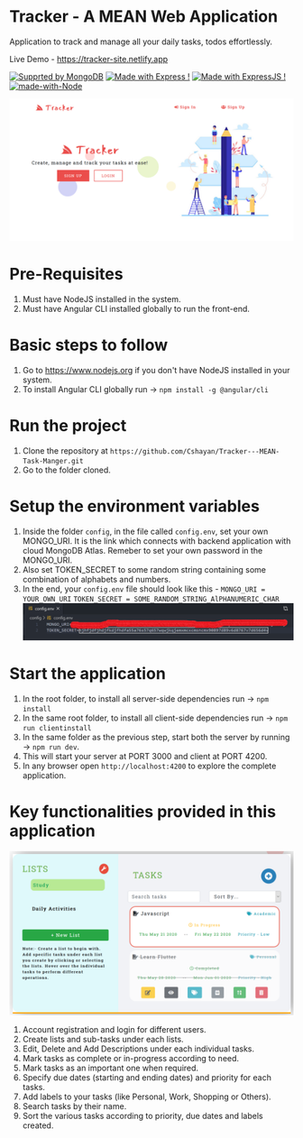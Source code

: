 # Tracker - A MEAN Web Application

Application to track and manage all your daily tasks, todos effortlessly.

Live Demo - https://tracker-site.netlify.app

[![Supprted by MongoDB](https://img.shields.io/badge/MongoDB-1f425f.svg)](https://www.latex-project.org/)
[![Made with Express !](https://img.shields.io/badge/Express-1abc9c.svg)](https://GitHub.com/Naereen/ama)
[![Made with ExpressJS !](https://img.shields.io/badge/Angular-1abc9c.svg)](https://GitHub.com/Naereen/ama)
[![made-with-Node](https://img.shields.io/badge/NodeJS-1f425f.svg)](https://www.latex-project.org/)

![Alt text](client/src/assets/img/ss1.png "Home UI")

# Pre-Requisites

1.  Must have NodeJS installed in the system.
2.  Must have Angular CLI installed globally to run the front-end.

# Basic steps to follow

1.  Go to https://www.nodejs.org if you don't have NodeJS installed in your system.
2.  To install Angular CLI globally run -> `npm install -g @angular/cli`

# Run the project

1. Clone the repository at `https://github.com/Cshayan/Tracker---MEAN-Task-Manger.git`
2. Go to the folder cloned.

# Setup the environment variables

1. Inside the folder `config`, in the file called `config.env`, set your own MONGO_URI. It is the link which connects with backend application with cloud MongoDB Atlas. Remeber to set your own password in the MONGO_URI.
2. Also set TOKEN_SECRET to some random string containing some combination of alphabets and numbers.
3. In the end, your `config.env` file should look like this -
   `MONGO_URI = YOUR_OWN_URI`
   `TOKEN_SECRET = SOME_RANDOM_STRING_AlPHANUMERIC_CHAR`
   ![Alt text](client/src/assets/img/ss3.png "config.env")

# Start the application

1. In the root folder, to install all server-side dependencies run -> `npm install`
2. In the same root folder, to install all client-side dependencies run -> `npm run clientinstall`
3. In the same folder as the previous step, start both the server by running -> `npm run dev`.
4. This will start your server at PORT 3000 and client at PORT 4200.
5. In any browser open `http://localhost:4200` to explore the complete application.

# Key functionalities provided in this application

![Alt text](client/src/assets/img/ss2.png "Dashboard")

1. Account registration and login for different users.
2. Create lists and sub-tasks under each lists.
3. Edit, Delete and Add Descriptions under each individual tasks.
4. Mark tasks as complete or in-progress according to need.
5. Mark tasks as an important one when required.
6. Specify due dates (starting and ending dates) and priority for each tasks.
7. Add labels to your tasks (like Personal, Work, Shopping or Others).
8. Search tasks by their name.
9. Sort the various tasks according to priority, due dates and labels created.
